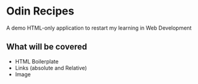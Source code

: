 # Odin Recipes

A demo HTML-only application to restart my learning in Web Development

## What will be covered

- HTML Boilerplate
- Links (absolute and Relative)
- Image
